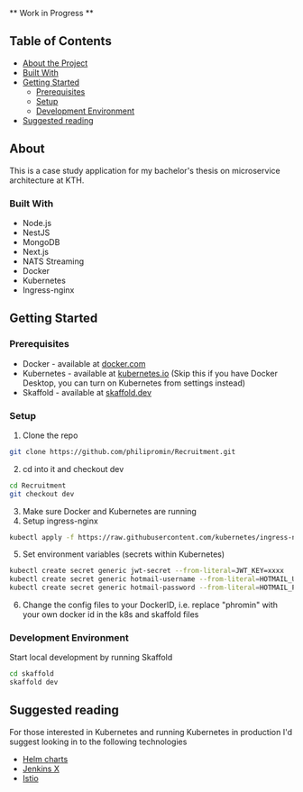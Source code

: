 ** Work in Progress **

## Table of Contents 
* [About the Project](#about)
 * [Built With](#built-with)
* [Getting Started](#getting-started)
  * [Prerequisites](#prerequisites)
  * [Setup](#setup)
  * [Development Environment](#development-environment)
* [Suggested reading](#suggested-reading)

## About

This is a case study application for my bachelor's thesis on microservice architecture at KTH.

### Built With
* Node.js
* NestJS
* MongoDB
* Next.js
* NATS Streaming
* Docker 
* Kubernetes
* Ingress-nginx

## Getting Started

### Prerequisites
* Docker - available at [docker.com](https://www.docker.com/)
* Kubernetes - available at [kubernetes.io](https://kubernetes.io/) (Skip this if you have Docker Desktop, you can turn on Kubernetes from settings instead)
* Skaffold - available at [skaffold.dev](https://skaffold.dev/)

### Setup
1. Clone the repo 
```sh
git clone https://github.com/philipromin/Recruitment.git
```
2. cd into it and checkout dev 
```sh
cd Recruitment
git checkout dev
```
3. Make sure Docker and Kubernetes are running
4. Setup ingress-nginx
```sh
kubectl apply -f https://raw.githubusercontent.com/kubernetes/ingress-nginx/controller-v0.40.1/deploy/static/provider/cloud/deploy.yaml
```
5. Set environment variables (secrets within Kubernetes)
```sh
kubectl create secret generic jwt-secret --from-literal=JWT_KEY=xxxx
kubectl create secret generic hotmail-username --from-literal=HOTMAIL_USERNAME=xxxx
kubectl create secret generic hotmail-password --from-literal=HOTMAIL_PASS=xxxx
```
6. Change the config files to your DockerID, i.e. replace "phromin" with your own docker id in the k8s and skaffold files

### Development Environment
Start local development by running Skaffold
```sh
cd skaffold
skaffold dev
```

## Suggested reading
For those interested in Kubernetes and running Kubernetes in production I'd suggest looking in to the following technologies
* [Helm charts](https://helm.sh/)
* [Jenkins X](https://jenkins-x.io/)
* [Istio](https://istio.io/)
